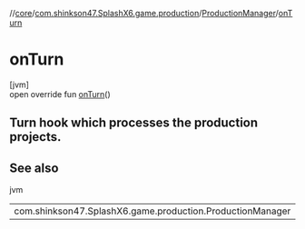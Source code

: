 //[core](../../../index.md)/[com.shinkson47.SplashX6.game.production](../index.md)/[ProductionManager](index.md)/[onTurn](on-turn.md)

# onTurn

[jvm]\
open override fun [onTurn](on-turn.md)()

##  Turn hook which processes the production projects.

## See also

jvm

| | |
|---|---|
| com.shinkson47.SplashX6.game.production.ProductionManager |  |
